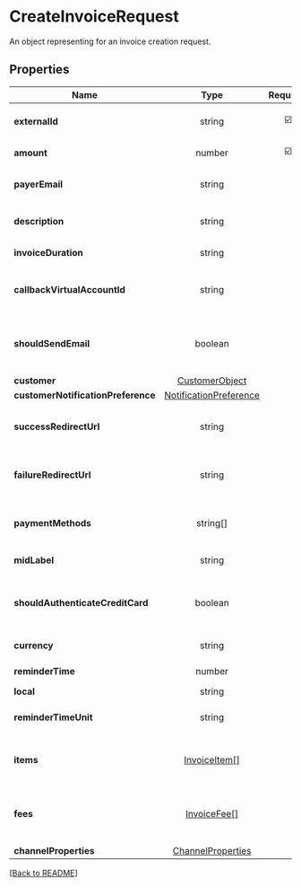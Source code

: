 # CreateInvoiceRequest

An object representing for an invoice creation request.

## Properties

| Name | Type | Required | Description | Examples |
|------------|:-------------:|:-------------:|-------------|:-------------:|
| **externalId** |string | ☑️ | The external ID of the invoice. | | |
| **amount** |number | ☑️ | The invoice amount. | | |
| **payerEmail** |string |  | The email address of the payer. | | |
| **description** |string |  | A description of the payment. | | |
| **invoiceDuration** |string |  | The duration of the invoice. | | |
| **callbackVirtualAccountId** |string |  | The ID of the callback virtual account. | | |
| **shouldSendEmail** |boolean |  | Indicates whether email notifications should be sent. | | |
| **customer** |[CustomerObject](CustomerObject.md) |  |  | | |
| **customerNotificationPreference** |[NotificationPreference](NotificationPreference.md) |  |  | | |
| **successRedirectUrl** |string |  | The URL to redirect to on successful payment. | | |
| **failureRedirectUrl** |string |  | The URL to redirect to on payment failure. | | |
| **paymentMethods** |string[] |  | An array of available payment methods. | | |
| **midLabel** |string |  | The middle label. | | |
| **shouldAuthenticateCreditCard** |boolean |  | Indicates whether credit card authentication is required. | | |
| **currency** |string |  | The currency of the invoice. | | |
| **reminderTime** |number |  | The reminder time. | | |
| **local** |string |  | The local. | | |
| **reminderTimeUnit** |string |  | The unit of the reminder time. | | |
| **items** |[InvoiceItem[]](InvoiceItem.md) |  | An array of items included in the invoice. | | |
| **fees** |[InvoiceFee[]](InvoiceFee.md) |  | An array of fees associated with the invoice. | | |
| **channelProperties** |[ChannelProperties](ChannelProperties.md) |  |  | | |



[[Back to README]](../../README.md)